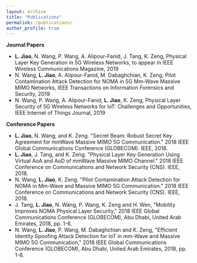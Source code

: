 ```yaml
---
layout: archive
title: "Publications"
permalink: /publications/
author_profile: true
---
```

**Journal Papers**
* **L. Jiao**, N. Wang, P. Wang, A. Alipour-Fanid, J. Tang, K. Zeng, Physical Layer Key Generation in 5G Wireless Networks, to appear in IEEE Wireless Communications Magazine, 2019
* N. Wang, **L. Jiao**, A. Alipour-Fanid, M. Dabaghchian, K. Zeng, Pilot Contamination Attack Detection for NOMA in 5G Mm-Wave Massive MIMO Networks, IEEE Transactions on Information Forensics and Security, 2019
* N. Wang, P. Wang, A. Alipour-Fanid, **L. Jiao**, K. Zeng, Physical Layer Security of 5G Wireless Networks for IoT: Challenges and Opportunities, IEEE Internet of Things Journal, 2019


**Conference Papers**
* **L. Jiao**, N. Wang, and K. Zeng. "Secret Beam: Robust Secret Key Agreement for mmWave Massive MIMO 5G Communication." 2018 IEEE Global Communications Conference (GLOBECOM). IEEE, 2018.
* **L. Jiao**, J. Tang, and K. Zeng. "Physical Layer Key Generation Using Virtual AoA and AoD of mmWave Massive MIMO Channel." 2018 IEEE Conference on Communications and Network Security (CNS). IEEE, 2018.
* N. Wang, **L. Jiao**, K. Zeng. "Pilot Contamination Attack Detection for NOMA in Mm-Wave and Massive MIMO 5G Communication." 2018 IEEE Conference on Communications and Network Security (CNS). IEEE, 2018.
* J. Tang, **L. Jiao**, N. Wang, P. Wang, K. Zeng and H. Wen, "Mobility Improves NOMA Physical Layer Security," 2018 IEEE Global Communications Conference (GLOBECOM), Abu Dhabi, United Arab Emirates, 2018, pp. 1-6.
* N. Wang, **L. Jiao**, P. Wang, M. Dabaghchian and K. Zeng, "Efficient Identity Spoofing Attack Detection for IoT in mm-Wave and Massive MIMO 5G Communication," 2018 IEEE Global Communications Conference (GLOBECOM), Abu Dhabi, United Arab Emirates, 2018, pp. 1-6.
